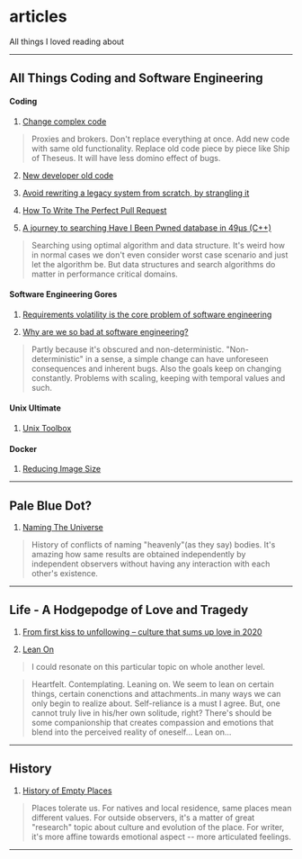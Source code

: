 # articles

All things I loved reading about

---

## All Things Coding and Software Engineering

#### Coding
1. [Change complex code](https://understandlegacycode.com/blog/a-process-to-do-safe-changes-in-a-complex-codebase/)

> Proxies and brokers.
> Don't replace everything at once.
> Add new code with same old functionality. Replace old code piece by piece like Ship of Theseus. It will have less domino effect of bugs.

2. [New developer old code](https://understandlegacycode.com/blog/is-it-to-the-newer-developer-to-pay-back-others-technical-debt/)

3. [Avoid rewriting a legacy system from scratch, by strangling it](https://understandlegacycode.com/blog/avoid-rewriting-a-legacy-system-from-scratch-by-strangling-it/)

4. [How To Write The Perfect Pull Request](https://github.blog/2015-01-21-how-to-write-the-perfect-pull-request/)

5. [A journey to searching Have I Been Pwned database in 49μs (C++)](http://stryku.pl/poetry/okon.php#a-journey-to-searching-have-i-been-pwned-database-in-49-microseconds)

> Searching using optimal algorithm and data structure. 
> It's weird how in normal cases we don't even consider worst case scenario and just let the algorithm be. 
> But data structures and search algorithms do matter in performance critical domains.

#### Software Engineering Gores

1. [Requirements volatility is the core problem of software engineering](https://stackoverflow.blog/2020/02/20/requirements-volatility-is-the-core-problem-of-software-engineering/)

2. [Why are we so bad at software engineering?](https://www.bitlog.com/2020/02/12/why-are-we-so-bad-at-software-engineering/)
> Partly because it's obscured and non-deterministic.
> "Non-deterministic" in a sense, a simple change can have unforeseen consequences and inherent bugs.
> Also the goals keep on changing constantly.
> Problems with scaling, keeping with temporal values and such.

#### Unix Ultimate
1. [Unix Toolbox](http://cb.vu/unixtoolbox.xhtml)

#### Docker
1. [Reducing Image Size](https://www.ardanlabs.com/blog/2020/02/docker-images-part1-reducing-image-size.html)

---

## Pale Blue Dot?
1. [Naming The Universe](https://aeon.co/essays/how-gods-beat-astronomers-in-the-solar-system-name-game)

> History of conflicts of naming "heavenly"(as they say) bodies.
> It's amazing how same results are obtained independently by independent observers without having any interaction with each other's existence.

---

## Life - A Hodgepodge of Love and Tragedy

1. [ From first kiss to unfollowing – culture that sums up love in 2020](https://www.theguardian.com/culture/2020/feb/13/from-first-kiss-to-unfollowing-culture-that-sums-up-love-in-2020)

2. [Lean On](https://longreads.com/2019/02/05/lean-on/)
> I could resonate on this particular topic on whole another level.  
  
> Heartfelt. Contemplating. Leaning on. 
> We seem to lean on certain things, certain conenctions and attachments..in many ways we can only begin to realize about. 
> Self-reliance is a must I agree. But, one cannot truly live in his/her own solitude, right? 
> There's should be some companionship that creates compassion and emotions that blend into the perceived reality of oneself...
> Lean on...

---

## History
1. [History of Empty Places](https://www.recordnepal.com/perspective/the-history-of-empty-places/)

> Places tolerate us.
> For natives and local residence, same places mean different values.
> For outside observers, it's a matter of great "research" topic about culture and evolution of the place.
> For writer, it's more affine towards emotional aspect -- more articulated feelings.

---
